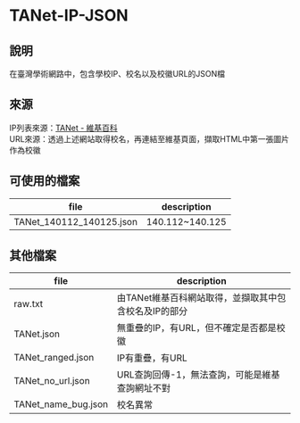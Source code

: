# TANet-IP-JSON

## 說明

在臺灣學術網路中，包含學校IP、校名以及校徽URL的JSON檔

## 來源

IP列表來源：[TANet - 維基百科](https://zh.wikipedia.org/wiki/TANet)  
URL來源：透過上述網站取得校名，再連結至維基頁面，擷取HTML中第一張圖片作為校徽

## 可使用的檔案

| file | description |
|-|-|
| TANet_140112_140125.json | 140.112~140.125 |

## 其他檔案

| file | description |
|-|-|
| raw.txt | 由TANet維基百科網站取得，並擷取其中包含校名及IP的部分 |
| TANet.json | 無重疊的IP，有URL，但不確定是否都是校徽 |
| TANet_ranged.json | IP有重疊，有URL |
| TANet_no_url.json | URL查詢回傳-1，無法查詢，可能是維基查詢網址不對 |
| TANet_name_bug.json | 校名異常 |
